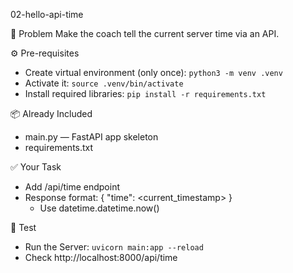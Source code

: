 02-hello-api-time

🎯 Problem
Make the coach tell the current server time via an API.

⚙️ Pre-requisites
- Create virtual environment (only once): `python3 -m venv .venv`
- Activate it: `source .venv/bin/activate`
- Install required libraries: `pip install -r requirements.txt`

📦 Already Included
- main.py — FastAPI app skeleton
- requirements.txt 

✅ Your Task
- Add /api/time endpoint
- Response format: { "time": <current_timestamp> }
  - Use datetime.datetime.now()

🧪 Test
-  Run the Server: `uvicorn main:app --reload`
- Check http://localhost:8000/api/time